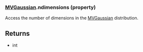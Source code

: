 ### [MVGaussian](MVGaussian.md).ndimensions (property)




Access the number of dimensions in the [MVGaussian](MVGaussian.md) distribution.

Returns
--------
* int


